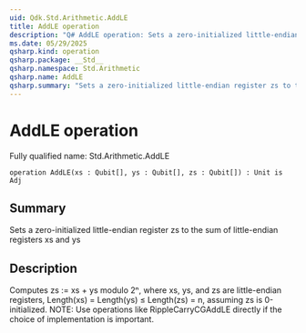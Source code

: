 ```yaml
---
uid: Qdk.Std.Arithmetic.AddLE
title: AddLE operation
description: "Q# AddLE operation: Sets a zero-initialized little-endian register zs to the sum of little-endian registers xs and ys"
ms.date: 05/29/2025
qsharp.kind: operation
qsharp.package: __Std__
qsharp.namespace: Std.Arithmetic
qsharp.name: AddLE
qsharp.summary: "Sets a zero-initialized little-endian register zs to the sum of little-endian registers xs and ys"
---
```


# AddLE operation

Fully qualified name: Std.Arithmetic.AddLE

```qsharp
operation AddLE(xs : Qubit[], ys : Qubit[], zs : Qubit[]) : Unit is Adj
```

## Summary
Sets a zero-initialized little-endian register zs to the sum of
little-endian registers xs and ys

## Description
Computes zs := xs + ys modulo 2ⁿ, where xs, ys, and zs are little-endian registers,
Length(xs) = Length(ys) ≤ Length(zs) = n, assuming zs is 0-initialized.
NOTE: Use operations like RippleCarryCGAddLE directly if
the choice of implementation is important.
